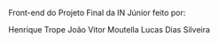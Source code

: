 Front-end do Projeto Final da IN Júnior feito por:

Henrique Trope
João Vitor Moutella
Lucas Dias Silveira
